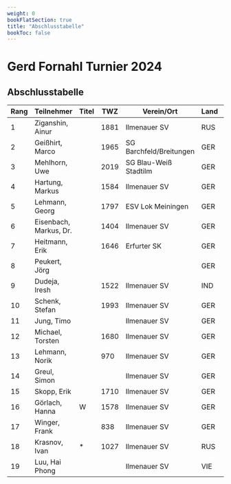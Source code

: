 ```yaml
---
weight: 0
bookFlatSection: true
title: "Abschlusstabelle"
bookToc: false
---
```


# Gerd Fornahl Turnier 2024

## Abschlusstabelle

| Rang | Teilnehmer           | Titel | TWZ  | Verein/Ort                | Land | S  | R | V | Punkte | Buchh. | SoBerg |
|------|-----------------------|-------|------|---------------------------|------|----|---|---|--------|--------|--------|
| 1    | Ziganshin, Ainur      |       | 1881 | Ilmenauer SV              | RUS  | 9  | 0 | 0 | 9.0    | 44.5   | 44.50  |
| 2    | Geißhirt, Marco       |       | 1965 | SG Barchfeld/Breitungen   | GER  | 7  | 1 | 1 | 7.5    | 48.5   | 35.75  |
| 3    | Mehlhorn, Uwe         |       | 2019 | SG Blau-Weiß Stadtilm     | GER  | 7  | 1 | 1 | 7.5    | 45.5   | 32.75  |
| 4    | Hartung, Markus       |       | 1584 | Ilmenauer SV              | GER  | 5  | 1 | 3 | 5.5    | 52.5   | 26.25  |
| 5    | Lehmann, Georg        |       | 1797 | ESV Lok Meiningen         | GER  | 5  | 0 | 4 | 5.0    | 39.5   | 14.50  |
| 6    | Eisenbach, Markus, Dr.|       | 1404 | Ilmenauer SV              | GER  | 4  | 2 | 3 | 5.0    | 36.0   | 14.25  |
| 7    | Heitmann, Erik        |       | 1646 | Erfurter SK               | GER  | 4  | 1 | 4 | 4.5    | 46.5   | 15.75  |
| 8    | Peukert, Jörg         |       |      |                           | GER  | 4  | 1 | 4 | 4.5    | 32.0   | 13.00  |
| 9    | Dudeja, Iresh         |       | 1522 | Ilmenauer SV              | IND  | 4  | 0 | 5 | 4.0    | 49.5   | 16.00  |
| 10   | Schenk, Stefan        |       | 1993 | Ilmenauer SV              | GER  | 3  | 2 | 4 | 4.0    | 49.0   | 16.50  |
| 11   | Jung, Timo            |       |      | Ilmenauer SV              | GER  | 3  | 2 | 4 | 4.0    | 45.0   | 15.00  |
| 12   | Michael, Torsten      |       | 1680 | Ilmenauer SV              | GER  | 3  | 2 | 4 | 4.0    | 38.5   | 11.75  |
| 13   | Lehmann, Norik        |       |  970 | Ilmenauer SV              | GER  | 4  | 0 | 5 | 4.0    | 34.5   |  9.50  |
| 14   | Greul, Simon          |       |      | Ilmenauer SV              | GER  | 4  | 0 | 1 | 4.0    | 30.5   |  8.00  |
| 15   | Skopp, Erik           |       | 1710 | Ilmenauer SV              | GER  | 3  | 1 | 5 | 3.5    | 35.5   |  6.50  |
| 16   | Görlach, Hanna        | W     | 1578 | Ilmenauer SV              | GER  | 2  | 0 | 7 | 2.0    | 35.5   |  2.00  |
| 17   | Winger, Frank         |       |  838 | Ilmenauer SV              | GER  | 2  | 0 | 7 | 2.0    | 34.0   |  4.00  |
| 18   | Krasnov, Ivan         | *     | 1027 | Ilmenauer SV              | RUS  | 1  | 0 | 3 | 1.0    | 27.5   |  0.00  |
| 19   | Luu, Hai Phong        |       |      | Ilmenauer SV              | VIE  | 0  | 0 | 9 | 0.0    | 35.5   |  0.00  |